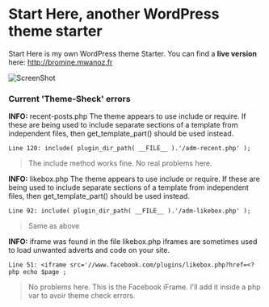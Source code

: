 Start Here, another WordPress theme starter
==========

Start Here is my own WordPress theme Starter.
You can find a **live version** here: http://bromine.mwanoz.fr

![ScreenShot](https://raw.github.com/Manoz/start-here/master/start-here/screenshot.png)

### Current 'Theme-Sheck' errors

**INFO:** recent-posts.php The theme appears to use include or require. If these are being used to include separate sections of a template from independent files, then get_template_part() should be used instead.

    Line 120: include( plugin_dir_path( __FILE__ ).'/adm-recent.php' );

> The include method works fine. No real problems here.

**INFO:** likebox.php The theme appears to use include or require. If these are being used to include separate sections of a template from independent files, then get_template_part() should be used instead.

    Line 92: include( plugin_dir_path( __FILE__ ).'/adm-likebox.php' );

> Same as above

**INFO:** iframe was found in the file likebox.php iframes are sometimes used to load unwanted adverts and code on your site.

    Line 51: <iframe src='//www.facebook.com/plugins/likebox.php?href=<?php echo $page ; 

> No problems here. This is the Facebook iFrame. I'll add it inside a php var to avoir theme check errors.